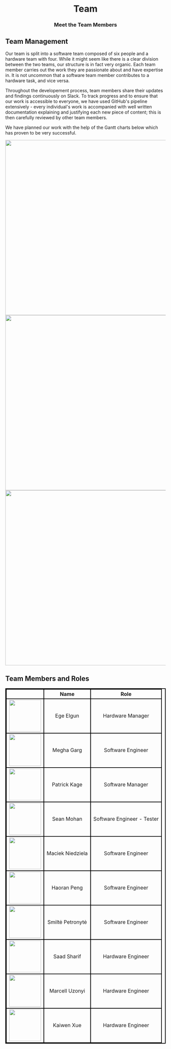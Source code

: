 <h1 align="center">Team</h1>
<h3 align="center">Meet the Team Members</h3>

## Team Management

Our team is split into a software team composed of six people and a hardware team with four. While it might seem like there is a clear division between the two teams, our structure is in fact very organic. Each team member carries out the work they are passionate about and have expertise in. It is not uncommon that a software team member contributes to a hardware task, and vice versa.

Throughout the developement process, team members share their updates and findings continuously on Slack. To track progress and to ensure that our work is accessible to everyone, we have used GitHub's pipeline extensively - every individual's work is accompanied with well written documentation explaining and justifying each new piece of content; this is then carefully reviewed by other team members.  

We have planned our work with the help of the Gantt charts below which has proven to be very successful.

<p align="center">
  <img width="550" src="static/imgs/gantt_sprint1.png">
  <img width="550" src="static/imgs/gantt_sprint2.png">
  <img width="550" src="static/imgs/gantt_sprint3.png">
</p>


## Team Members and Roles

<style type="text/css">
table{
    border-collapse: collapse;
    border-spacing: 0;
    border:2px solid #000000;
}	

th{
    border:2px solid #000000;
}

td{
    border:2px solid #000000;
}
</style>

|   |    Name  |       Role      |
|:-:|:--------:|:---------------:|
| <img src="static/imgs/animal1.JPG" width="100"/>  | Ege Elgun | Hardware Manager |
| <img src="static/imgs/animal2.JPG" width="100"/>  | Megha Garg | Software Engineer|
| <img src="static/imgs/animal3.JPG" width="100"/>  | Patrick Kage | Software Manager |
| <img src="static/imgs/animal4.JPG" width="100"/>  | Sean Mohan| Software Engineer - Tester |
| <img src="static/imgs/animal5.JPG" width="100"/>  | Maciek Niedziela | Software Engineer |
| <img src="static/imgs/animal6.JPG" width="100"/>  | Haoran Peng | Software Engineer|
| <img src="static/imgs/animal7.JPG" width="100"/>  | Smiltė Petronytė | Software Engineer|
| <img src="static/imgs/animal8.JPG" width="100"/>  | Saad Sharif| Hardware Engineer |
| <img src="static/imgs/animal9.JPG" width="100"/>  | Marcell Uzonyi | Hardware Engineer|
| <img src="static/imgs/animal10.JPG" width="100"/>  | Kaiwen Xue| Hardware Engineer|


<script>
  function randImg() {
    var x = document.getElementById("1");
    x.src= "https://randomuser.me/api/portraits/men/" + Math.floor((Math.random() * 91) + 1) + ".jpg";
  }

  window.onload=randImg();
</script>
